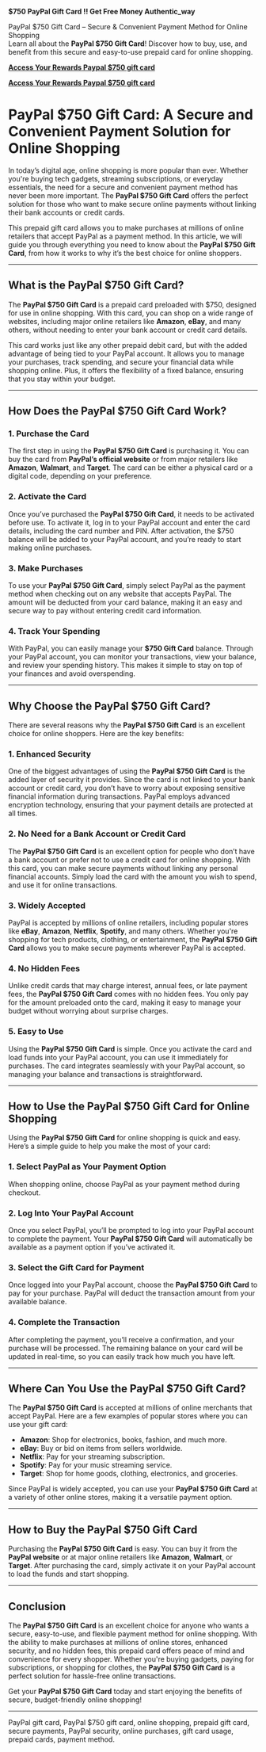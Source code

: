 ****$750 PayPal Gift Card** !! Get Free Money Authentic_way**

PayPal $750 Gift Card – Secure & Convenient Payment Method for Online Shopping  
Learn all about the **PayPal $750 Gift Card**! Discover how to buy, use, and benefit from this secure and easy-to-use prepaid card for online shopping.

**[Access Your Rewards Paypal $750 gift card](https://amazonfreecode.com/lp/d38ec62)**

**[Access Your Rewards Paypal $750 gift card](https://amazonfreecode.com/lp/d38ec62)**

# PayPal $750 Gift Card: A Secure and Convenient Payment Solution for Online Shopping

In today’s digital age, online shopping is more popular than ever. Whether you're buying tech gadgets, streaming subscriptions, or everyday essentials, the need for a secure and convenient payment method has never been more important. The **PayPal $750 Gift Card** offers the perfect solution for those who want to make secure online payments without linking their bank accounts or credit cards.

This prepaid gift card allows you to make purchases at millions of online retailers that accept PayPal as a payment method. In this article, we will guide you through everything you need to know about the **PayPal $750 Gift Card**, from how it works to why it’s the best choice for online shoppers.

---

## What is the PayPal $750 Gift Card?

The **PayPal $750 Gift Card** is a prepaid card preloaded with $750, designed for use in online shopping. With this card, you can shop on a wide range of websites, including major online retailers like **Amazon**, **eBay**, and many others, without needing to enter your bank account or credit card details.

This card works just like any other prepaid debit card, but with the added advantage of being tied to your PayPal account. It allows you to manage your purchases, track spending, and secure your financial data while shopping online. Plus, it offers the flexibility of a fixed balance, ensuring that you stay within your budget.

---

## How Does the PayPal $750 Gift Card Work?

### 1. **Purchase the Card**
The first step in using the **PayPal $750 Gift Card** is purchasing it. You can buy the card from **PayPal’s official website** or from major retailers like **Amazon**, **Walmart**, and **Target**. The card can be either a physical card or a digital code, depending on your preference.

### 2. **Activate the Card**
Once you’ve purchased the **PayPal $750 Gift Card**, it needs to be activated before use. To activate it, log in to your PayPal account and enter the card details, including the card number and PIN. After activation, the $750 balance will be added to your PayPal account, and you’re ready to start making online purchases.

### 3. **Make Purchases**
To use your **PayPal $750 Gift Card**, simply select PayPal as the payment method when checking out on any website that accepts PayPal. The amount will be deducted from your card balance, making it an easy and secure way to pay without entering credit card information.

### 4. **Track Your Spending**
With PayPal, you can easily manage your **$750 Gift Card** balance. Through your PayPal account, you can monitor your transactions, view your balance, and review your spending history. This makes it simple to stay on top of your finances and avoid overspending.

---

## Why Choose the PayPal $750 Gift Card?

There are several reasons why the **PayPal $750 Gift Card** is an excellent choice for online shoppers. Here are the key benefits:

### 1. **Enhanced Security**
One of the biggest advantages of using the **PayPal $750 Gift Card** is the added layer of security it provides. Since the card is not linked to your bank account or credit card, you don’t have to worry about exposing sensitive financial information during transactions. PayPal employs advanced encryption technology, ensuring that your payment details are protected at all times.

### 2. **No Need for a Bank Account or Credit Card**
The **PayPal $750 Gift Card** is an excellent option for people who don’t have a bank account or prefer not to use a credit card for online shopping. With this card, you can make secure payments without linking any personal financial accounts. Simply load the card with the amount you wish to spend, and use it for online transactions.

### 3. **Widely Accepted**
PayPal is accepted by millions of online retailers, including popular stores like **eBay**, **Amazon**, **Netflix**, **Spotify**, and many others. Whether you're shopping for tech products, clothing, or entertainment, the **PayPal $750 Gift Card** allows you to make secure payments wherever PayPal is accepted.

### 4. **No Hidden Fees**
Unlike credit cards that may charge interest, annual fees, or late payment fees, the **PayPal $750 Gift Card** comes with no hidden fees. You only pay for the amount preloaded onto the card, making it easy to manage your budget without worrying about surprise charges.

### 5. **Easy to Use**
Using the **PayPal $750 Gift Card** is simple. Once you activate the card and load funds into your PayPal account, you can use it immediately for purchases. The card integrates seamlessly with your PayPal account, so managing your balance and transactions is straightforward.

---

## How to Use the PayPal $750 Gift Card for Online Shopping

Using the **PayPal $750 Gift Card** for online shopping is quick and easy. Here’s a simple guide to help you make the most of your card:

### 1. **Select PayPal as Your Payment Option**
When shopping online, choose PayPal as your payment method during checkout.

### 2. **Log Into Your PayPal Account**
Once you select PayPal, you’ll be prompted to log into your PayPal account to complete the payment. Your **PayPal $750 Gift Card** will automatically be available as a payment option if you’ve activated it.

### 3. **Select the Gift Card for Payment**
Once logged into your PayPal account, choose the **PayPal $750 Gift Card** to pay for your purchase. PayPal will deduct the transaction amount from your available balance.

### 4. **Complete the Transaction**
After completing the payment, you’ll receive a confirmation, and your purchase will be processed. The remaining balance on your card will be updated in real-time, so you can easily track how much you have left.

---

## Where Can You Use the PayPal $750 Gift Card?

The **PayPal $750 Gift Card** is accepted at millions of online merchants that accept PayPal. Here are a few examples of popular stores where you can use your gift card:

- **Amazon**: Shop for electronics, books, fashion, and much more.
- **eBay**: Buy or bid on items from sellers worldwide.
- **Netflix**: Pay for your streaming subscription.
- **Spotify**: Pay for your music streaming service.
- **Target**: Shop for home goods, clothing, electronics, and groceries.

Since PayPal is widely accepted, you can use your **PayPal $750 Gift Card** at a variety of other online stores, making it a versatile payment option.

---

## How to Buy the PayPal $750 Gift Card

Purchasing the **PayPal $750 Gift Card** is easy. You can buy it from the **PayPal website** or at major online retailers like **Amazon**, **Walmart**, or **Target**. After purchasing the card, simply activate it on your PayPal account to load the funds and start shopping.

---

## Conclusion

The **PayPal $750 Gift Card** is an excellent choice for anyone who wants a secure, easy-to-use, and flexible payment method for online shopping. With the ability to make purchases at millions of online stores, enhanced security, and no hidden fees, this prepaid card offers peace of mind and convenience for every shopper. Whether you're buying gadgets, paying for subscriptions, or shopping for clothes, the **PayPal $750 Gift Card** is a perfect solution for hassle-free online transactions.

Get your **PayPal $750 Gift Card** today and start enjoying the benefits of secure, budget-friendly online shopping!

---

PayPal gift card, PayPal $750 gift card, online shopping, prepaid gift card, secure payments, PayPal security, online purchases, gift card usage, prepaid cards, payment method.
